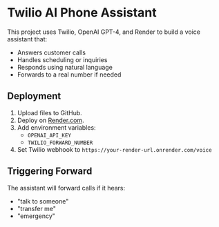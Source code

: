 # Twilio AI Phone Assistant

This project uses Twilio, OpenAI GPT-4, and Render to build a voice assistant that:
- Answers customer calls
- Handles scheduling or inquiries
- Responds using natural language
- Forwards to a real number if needed

## Deployment

1. Upload files to GitHub.
2. Deploy on [Render.com](https://render.com).
3. Add environment variables:
   - `OPENAI_API_KEY`
   - `TWILIO_FORWARD_NUMBER`
4. Set Twilio webhook to `https://your-render-url.onrender.com/voice`

## Triggering Forward

The assistant will forward calls if it hears:
- "talk to someone"
- "transfer me"
- "emergency"
